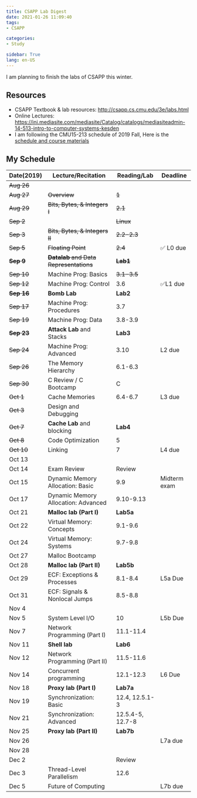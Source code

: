 ```yaml
---
title: CSAPP Lab Digest
date: 2021-01-26 11:09:40
tags: 
- CSAPP

categories: 
- Study

sidebar: True
lang: en-US
---
```


I am planning to finish the labs of CSAPP this winter.

<!--more-->



## Resources

- CSAPP Textbook & lab resources: http://csapp.cs.cmu.edu/3e/labs.html
- Online Lectures: https://ini.mediasite.com/mediasite/Catalog/catalogs/mediasiteadmin-14-513-intro-to-computer-systems-kesden
- I am following the CMU15-213 schedule of 2019 Fall, Here is the [schedule and course materials](http://www.cs.cmu.edu/afs/cs/academic/class/15213-f19/www/schedule.html)

## My Schedule

| Date(2019) 	    | Lecture/Recitation                    	| Reading/Lab      	| Deadline     	|
|------------	    |---------------------------------------	|------------------	|--------------	|
| ~~Aug 26~~   	    | 　                                    	| 　               	| 　           	|
| ~~Aug 27~~   	    | ~~Overview~~                          	| ~~1~~           	|              	|
| ~~Aug 29~~   	    | ~~Bits, Bytes, & Integers I~~           	| ~~2.1~~          	|              	|
| ~~Sep 2~~    	    | 　                                    	| ~~Linux~~        	| 　           	|
| ~~Sep 3~~    	    | ~~Bits, Bytes, & Integers II~~          	| ~~2.2-2.3~~      	|              	|
| ~~Sep 5~~	        | ~~Floating Point~~                        	| ~~2.4~~          	| :white_check_mark: L0 due       	|
| ~~**Sep 9**~~	| ~~**Datalab** and Data Representations~~    	| ~~**Lab1**~~     	| 　           	|
| ~~Sep 10~~	    | Machine Prog: Basics                  	| ~~3.1-3.5~~      	|              	|
| ~~Sep 12~~	    | Machine Prog: Control                 	| 3.6              	| :white_check_mark:L1 due       	|
| ~~**Sep 16**~~  	| **Bomb Lab**                            	| **Lab2**         	| 　           	|
| ~~Sep 17~~	    | Machine Prog: Procedures              	| 3.7              	|              	|
| ~~Sep 19~~	    | Machine Prog: Data                    	| 3.8-3.9          	|              	|
| ~~**Sep 23**~~    | **Attack Lab** and Stacks               	| **Lab3**         	| 　           	|
| ~~Sep 24~~   	    | Machine Prog: Advanced                	| 3.10             	| L2 due       	|
| ~~Sep 26~~   	    | The Memory Hierarchy                  	| 6.1-6.3          	|              	|
| ~~Sep 30~~   	    | C Review / C Bootcamp                 	| C         	    | 　           	|
| ~~Oct 1~~   	    | Cache Memories                        	| 6.4-6.7          	| L3 due       	|
| ~~Oct 3~~   	    | Design and Debugging                  	|                  	|              	|
| ~~Oct 7~~   	    | **Cache Lab** and blocking              	| **Lab4**         	| 　           	|
| ~~Oct 8~~   	    | Code Optimization                     	| 5                	|              	|
| ~~Oct 10~~   	    | Linking                               	| 7                	| L4 due       	|
| Oct 13     	    |                                       	|                  	|              	|
| Oct 14     	    | Exam Review                           	| Review           	| 　           	|
| Oct 15     	    | Dynamic Memory Allocation: Basic      	| 9.9              	| Midterm exam 	|
| Oct 17     	    | Dynamic Memory Allocation:   Advanced 	| 9.10-9.13        	|              	|
| Oct 21     	    | **Malloc lab (Part I)**               	| **Lab5a**        	| 　           	|
| Oct 22     	    | Virtual Memory: Concepts              	| 9.1-9.6          	|              	|
| Oct 24     	    | Virtual Memory: Systems               	| 9.7-9.8          	|              	|
| Oct 27     	    | Malloc Bootcamp                       	|                  	|              	|
| Oct 28     	    | **Malloc lab (Part II)**              	| **Lab5b**        	| 　           	|
| Oct 29     	    | ECF: Exceptions & Processes           	| 8.1-8.4          	| L5a Due      	|
| Oct 31     	    | ECF: Signals & Nonlocal   Jumps       	| 8.5-8.8          	|              	|
| Nov 4         	| 　                                    	| 　               	| 　           	|
| Nov 5      	    | System Level I/O                      	| 10               	| L5b Due      	|
| Nov 7      	    | Network Programming (Part I)          	| 11.1-11.4        	|              	|
| Nov 11     	    | **Shell lab**                         	| **Lab6**          | 　           	|
| Nov 12     	    | Network Programming (Part II)         	| 11.5-11.6        	|              	|
| Nov 14     	    | Concurrent programming                	| 12.1-12.3        	| L6 Due       	|
| Nov 18     	    | **Proxy lab (Part I)**               	| **Lab7a**         | 　           	|
| Nov 19       	    | Synchronization: Basic                	| 12.4, 12.5.1-3   	|              	|
| Nov 21     	    | Synchronization: Advanced             	| 12.5.4-5, 12.7-8 	|              	|
| Nov 25     	    | **Proxy lab (Part II)**               	| **Lab7b**        	| 　           	|
| Nov 26     	    |                                       	|                  	| L7a due      	|
| Nov 28     	    |                                       	|                  	|              	|
| Dec 2         	| 　                                    	| Review           	| 　           	|
| Dec 3          	| Thread-Level Parallelism              	| 12.6             	|              	|
| Dec 5      	    | Future of Computing                   	|                  	| L7b due      	|
